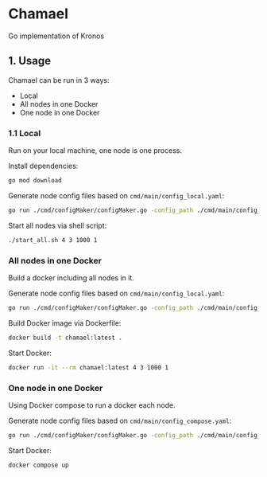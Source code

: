 # Chamael

Go implementation of Kronos

## 1. Usage

Chamael can be run in 3 ways:
- Local
- All nodes in one Docker
- One node in one Docker

### 1.1 Local

Run on your local machine, one node is one process.

Install dependencies:
``` bash
go mod download
```

Generate node config files based on `cmd/main/config_local.yaml`:
``` bash
go run ./cmd/configMaker/configMaker.go -config_path ./cmd/main/config_local.yaml
```

Start all nodes via shell script:
``` bash
./start_all.sh 4 3 1000 1
```


### All nodes in one Docker

Build a docker including all nodes in it.

Generate node config files based on `cmd/main/config_local.yaml`:
``` bash
go run ./cmd/configMaker/configMaker.go -config_path ./cmd/main/config_local.yaml
```

Build Docker image via Dockerfile:
``` bash
docker build -t chamael:latest .
```

Start Docker:
``` bash
docker run -it --rm chamael:latest 4 3 1000 1
```

### One node in one Docker

Using Docker compose to run a docker each node.

Generate node config files based on `cmd/main/config_compose.yaml`:
``` bash
go run ./cmd/configMaker/configMaker.go -config_path ./cmd/main/config_compose.yaml
```

Start Docker:
``` bash
docker compose up
```